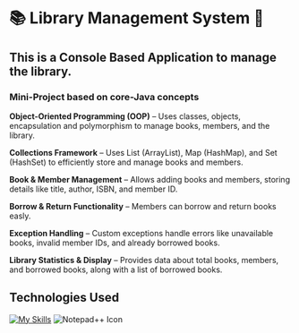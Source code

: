 
# :books: Library Management System :ledger:
## This is a Console Based Application to manage the library.

### Mini-Project based on core-Java concepts

**Object-Oriented Programming (OOP)** – Uses classes, objects, encapsulation and polymorphism to manage books, members, and the library.

**Collections Framework** – Uses List (ArrayList), Map (HashMap), and Set (HashSet) to efficiently store and manage books and members.

**Book & Member Management** – Allows adding books and members, storing details like title, author, ISBN, and member ID.

**Borrow & Return Functionality** – Members can borrow and return books easly.

**Exception Handling** – Custom exceptions handle errors like unavailable books, invalid member IDs, and already borrowed books.

**Library Statistics & Display** – Provides data about total books, members, and borrowed books, along with a list of borrowed books.


## Technologies Used

[![My Skills](https://skillicons.dev/icons?i=java)](https://skillicons.dev) ![Notepad++ Icon](https://img.shields.io/badge/-90E59A?style=for-the-badge&logo=notepad%2B%2B&logoColor=black)
